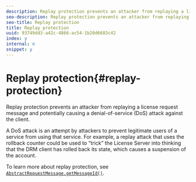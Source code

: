 ```yaml
---
description: Replay protection prevents an attacker from replaying a license request message and potentially causing a denial-of-service (DoS) attack against the client.
seo-description: Replay protection prevents an attacker from replaying a license request message and potentially causing a denial-of-service (DoS) attack against the client.
seo-title: Replay protection
title: Replay protection
uuid: 93749dd3-a42c-4866-ac54-1b20d6683c42
index: y
internal: n
snippet: y
---
```


# Replay protection{#replay-protection}

Replay protection prevents an attacker from replaying a license request message and potentially causing a denial-of-service (DoS) attack against the client.

A DoS attack is an attempt by attackers to prevent legitimate users of a service from using that service. For example, a replay attack that uses the rollback counter could be used to “trick” the License Server into thinking that the DRM client has rolled back its state, which causes a suspension of the account.

To learn more about replay protection, see [ `AbstractRequestMessage.getMessageId()`](https://help.adobe.com/en_US/primetime/api/drm-apis/server/javadocs-flashaccess-pro/com/adobe/flashaccess/sdk/protocol/AbstractRequestMessage.html#getMessageId()). 

